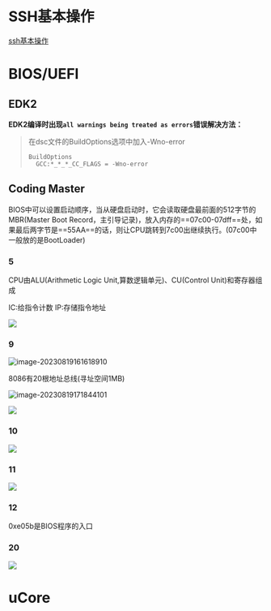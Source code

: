 # SSH基本操作

[ssh基本操作](https://github.com/guobinhit/cg-blog/blob/master/articles/others/detail-ssh.md)

# BIOS/UEFI

## EDK2

**EDK2编译时出现`all warnings being treated as errors`错误解决方法：**

> 在dsc文件的BuildOptions选项中加入-Wno-error
>
> ```
> BuildOptions
> 	GCC:*_*_*_CC_FLAGS = -Wno-error
> ```

## Coding Master

BIOS中可以设置启动顺序，当从硬盘启动时，它会读取硬盘最前面的512字节的MBR(Master Boot Record，主引导记录)，放入内存的==07c00-07dff==处，如果最后两字节是==55AA==的话，则让CPU跳转到7c00出继续执行。(07c00中一般放的是BootLoader)

### 5

CPU由ALU(Arithmetic Logic Unit,算数逻辑单元)、CU(Control Unit)和寄存器组成

IC:给指令计数		IP:存储指令地址

![](https://picgo46.oss-cn-shenzhen.aliyuncs.com/img/202308191746586.png)

### 9

![image-20230819161618910](https://picgo46.oss-cn-shenzhen.aliyuncs.com/img/202308191616097.png)

8086有20根地址总线(寻址空间1MB)

![image-20230819171844101](https://picgo46.oss-cn-shenzhen.aliyuncs.com/img/202308191718217.png)

![](https://picgo46.oss-cn-shenzhen.aliyuncs.com/img/202308191811325.png)    

### 10

![](https://picgo46.oss-cn-shenzhen.aliyuncs.com/img/202308192353517.png)

### 11

![](https://picgo46.oss-cn-shenzhen.aliyuncs.com/img/202308200017545.png)

### 12

0xe05b是BIOS程序的入口

### 20

![](https://picgo46.oss-cn-shenzhen.aliyuncs.com/img/202308210046890.png) 

# uCore

